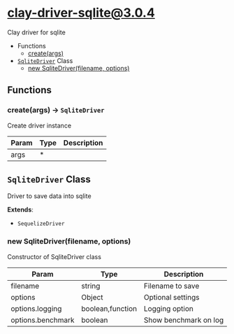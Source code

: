 # clay-driver-sqlite@3.0.4

Clay driver for sqlite

+ Functions
  + [create(args)](#clay-driver-sqlite-function-create)
+ [`SqliteDriver`](#clay-driver-sqlite-class) Class
  + [new SqliteDriver(filename, options)](#clay-driver-sqlite-class-sqlite-driver-constructor)

## Functions

<a class='md-heading-link' name="clay-driver-sqlite-function-create" ></a>

### create(args) -> `SqliteDriver`

Create driver instance

| Param | Type | Description |
| ----- | --- | -------- |
| args | * |  |



<a class='md-heading-link' name="clay-driver-sqlite-class"></a>

## `SqliteDriver` Class

Driver to save data into sqlite

**Extends**:

+ `SequelizeDriver`



<a class='md-heading-link' name="clay-driver-sqlite-class-sqlite-driver-constructor" ></a>

### new SqliteDriver(filename, options)

Constructor of SqliteDriver class

| Param | Type | Description |
| ----- | --- | -------- |
| filename | string | Filename to save |
| options | Object | Optional settings |
| options.logging | boolean,function | Logging option |
| options.benchmark | boolean | Show benchmark on log |




